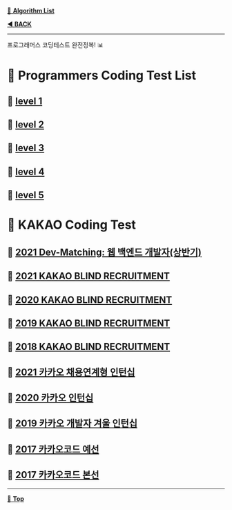 [:file_folder: **Algorithm List**](https://github.com/dlalstj0213/Study.Algorithm_Java)

[:arrow_backward: **BACK**](../)

---

프로그래머스 코딩테스트 완전정복! 📊

# 🔽 Programmers Coding Test List

## 📁 [level 1](./level1)
## 📁 [level 2](./level2)
## 📁 [level 3](./level3)
## 📁 [level 4](./level4)
## 📁 [level 5](./level5)

# 🔽 KAKAO Coding Test  

## 📁 [**2021 Dev-Matching: 웹 백엔드 개발자(상반기)**](./kakao_2021_dev_matching_1st_half)
## 📁 [**2021 KAKAO BLIND RECRUITMENT**]()
## 📁 [**2020 KAKAO BLIND RECRUITMENT**]()
## 📁 [**2019 KAKAO BLIND RECRUITMENT**]()
## 📁 [**2018 KAKAO BLIND RECRUITMENT**]()
## 📁 [**2021 카카오 채용연계형 인턴십**]()
## 📁 [**2020 카카오 인턴십**]()
## 📁 [**2019 카카오 개발자 겨울 인턴십**]()
## 📁 [**2017 카카오코드 예선**]()
## 📁 [**2017 카카오코드 본선**]()

---

[:arrow_up_small: **Top**](#)